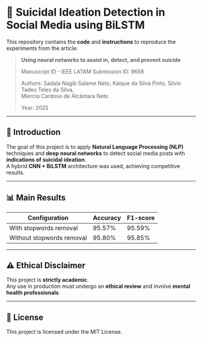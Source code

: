 # 🧠 Suicidal Ideation Detection in Social Media using BiLSTM

This repository contains the **code** and **instructions** to reproduce the experiments from the article:

> **Using neural networks to assist in, detect, and prevent suicide**
>
> Manuscript ID - IEEE LATAM Submission ID: 9658
>
> Authors: Sadala Nagib Salame Neto, Kaique da Silva Pinto, Silvio Tadeu Teles da Silva,  
> Míercio Cardoso de Alcântara Neto
>
> Year: 2025

---

## 🚀 Introduction

The goal of this project is to apply **Natural Language Processing (NLP)** techniques and **deep neural networks** to detect social media posts with **indications of suicidal ideation**.  
A hybrid **CNN + BiLSTM** architecture was used, achieving competitive results.

---

## 📊 Main Results

| Configuration             | Accuracy | F1-score |
|---------------------------|----------|----------|
| With stopwords removal    | 95.57%   | 95.59%   |
| Without stopwords removal | 95.80%   | 95.85%   |

---

## ⚠️ Ethical Disclaimer

This project is **strictly academic**.  
Any use in production must undergo an **ethical review** and involve **mental health professionals**.

---

## 📄 License

This project is licensed under the MIT License.  




